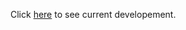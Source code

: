 Click [here](https://github.com/KurtHokke/PS1-Tools/blob/dev/PS1-Tools-dev/main_menu-dev.ps1) to see current developement.